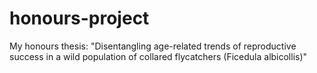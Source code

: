 # honours-project
My honours thesis: "Disentangling age-related trends of reproductive success in a wild population of collared flycatchers (Ficedula albicollis)"
